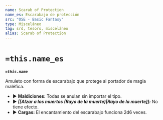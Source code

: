 ```yaml
---
name: Scarab of Protection
name_es: Escarabajo de protección
src: "OSE - Basic Fantasy"
type: Misceláneo
tag: srd, tesoro, misceláneo
alias: Scarab of Protection
---
```

# `=this.name_es` 

**_`=this.name`_**

Amuleto con forma de escarabajo que protege al portador de magia maléfica. 
- ▶ **Maldiciones:** Todas se anulan sin importar el tipo. 
- ▶ **_[[Alzar a los muertos (Rayo de la muerte)|Rayo de la muerte]]:_** No tiene efecto. 
- ▶ **Cargas:** El encantamiento del escarabajo funciona 2d6 veces.


